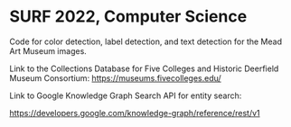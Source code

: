 # SURF 2022, Computer Science

Code for color detection, label detection, and text detection for the Mead Art Museum images.

Link to the Collections Database for Five Colleges and Historic Deerfield Museum Consortium:
https://museums.fivecolleges.edu/

Link to Google Knowledge Graph Search API for entity search:

https://developers.google.com/knowledge-graph/reference/rest/v1


 
